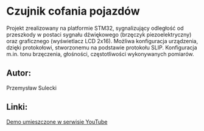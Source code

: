 # Czujnik cofania pojazdów
Projekt zrealizowany na platformie STM32, sygnalizujący odległość od przeszkody w postaci sygnału dźwiękowego (brzęczyk piezoelektryczny) oraz graficznego (wyświetlacz LCD 2x16). Możliwa konfiguracja urządzenia, dzięki protokołowi, stworzonemu na podstawie protokołu SLIP. Konfiguracja m.in. tonu brzęczenia, głośności, częstotliwości wykonywanych pomiarów.

## Autor:
Przemysław Sulecki

## Linki:
[Demo umieszczone w serwisie YouTube](https://youtu.be/UdqPx8h8-dI)